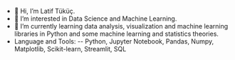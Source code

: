 - 👋 Hi, I’m Latif Tüküç.
- 👀 I’m interested in Data Science and Machine Learning.
- 🌱 I’m currently learning data analysis, visualization and machine learning libraries in Python and some machine learning and statistics theories.
- Language and Tools: 
-- Python, Jupyter Notebook, Pandas, Numpy, Matplotlib, Scikit-learn, Streamlit, SQL

<!---
LatifTukuc/LatifTukuc is a ✨ special ✨ repository because its `README.md` (this file) appears on your GitHub profile.
You can click the Preview link to take a look at your changes.
--->
